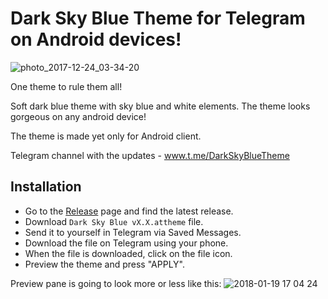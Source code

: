 # Dark Sky Blue Theme for Telegram on Android devices!

![photo_2017-12-24_03-34-20](https://user-images.githubusercontent.com/35546281/35172288-06825c86-fd35-11e7-9207-8d74cb036f97.jpg)

One theme to rule them all!

Soft dark blue theme with sky blue and white elements. The theme looks gorgeous on any android device!

The theme is made yet only for Android client.

Telegram channel with the updates - www.t.me/DarkSkyBlueTheme

## Installation

* Go to the [Release](https://github.com/ar-va/telegram-DarkSkyBlueTheme/releases) page and find the latest release.
* Download `Dark Sky Blue vX.X.attheme` file.
* Send it to yourself in Telegram via Saved Messages.
* Download the file on Telegram using your phone.
* When the file is downloaded, click on the file icon.
* Preview the theme and press "APPLY".

Preview pane is going to look more or less like this:
![2018-01-19 17 04 24](https://user-images.githubusercontent.com/35546281/35173840-eec1f074-fd3a-11e7-885f-f8ed8c3a89b8.png)
